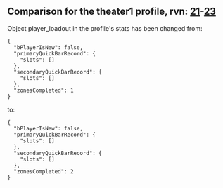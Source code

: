 ## Comparison for the theater1 profile, rvn: [21](https://github.com/PRO100KatYT/FortniteProfileRevisions/tree/main/profiles/theater1/21%20theater1.json)-[23](https://github.com/PRO100KatYT/FortniteProfileRevisions/tree/main/profiles/theater1/23%20theater1.json)

Object player_loadout in the profile's stats has been changed from:

```
{
  "bPlayerIsNew": false,
  "primaryQuickBarRecord": {
    "slots": []
  },
  "secondaryQuickBarRecord": {
    "slots": []
  },
  "zonesCompleted": 1
}
```

to:

```
{
  "bPlayerIsNew": false,
  "primaryQuickBarRecord": {
    "slots": []
  },
  "secondaryQuickBarRecord": {
    "slots": []
  },
  "zonesCompleted": 2
}
```

<br><br>
